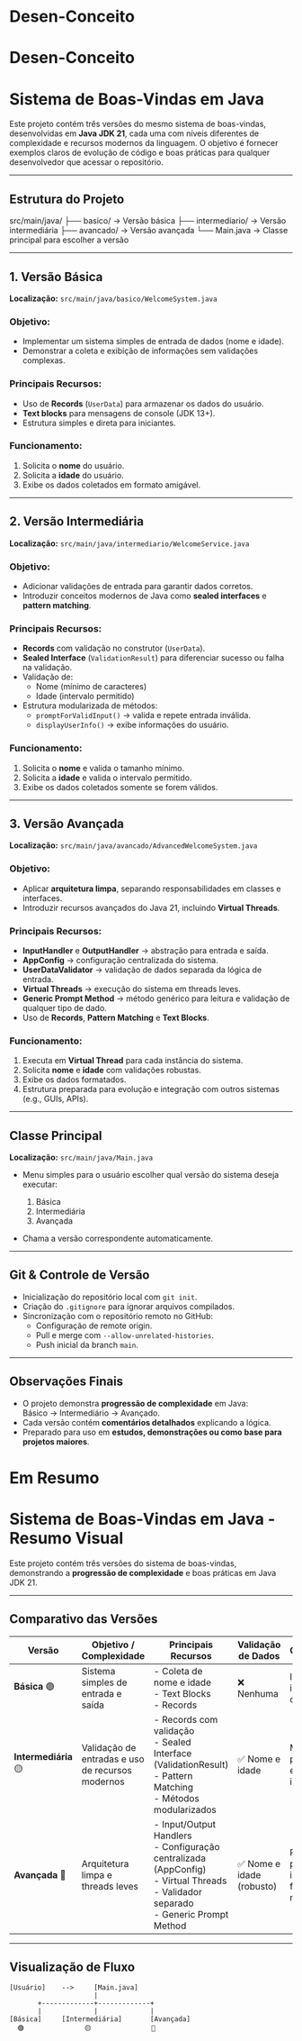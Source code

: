 # Desen-Conceito
# Desen-Conceito
# Sistema de Boas-Vindas em Java

Este projeto contém três versões do mesmo sistema de boas-vindas, desenvolvidas em **Java JDK 21**, cada uma com níveis diferentes de complexidade e recursos modernos da linguagem. O objetivo é fornecer exemplos claros de evolução de código e boas práticas para qualquer desenvolvedor que acessar o repositório.

---

## Estrutura do Projeto

src/main/java/
├── basico/ -> Versão básica
├── intermediario/ -> Versão intermediária
├── avancado/ -> Versão avançada
└── Main.java -> Classe principal para escolher a versão


---

## 1. Versão Básica

**Localização:** `src/main/java/basico/WelcomeSystem.java`  

### Objetivo:
- Implementar um sistema simples de entrada de dados (nome e idade).
- Demonstrar a coleta e exibição de informações sem validações complexas.

### Principais Recursos:
- Uso de **Records** (`UserData`) para armazenar os dados do usuário.
- **Text blocks** para mensagens de console (JDK 13+).
- Estrutura simples e direta para iniciantes.

### Funcionamento:
1. Solicita o **nome** do usuário.
2. Solicita a **idade** do usuário.
3. Exibe os dados coletados em formato amigável.

---

## 2. Versão Intermediária

**Localização:** `src/main/java/intermediario/WelcomeService.java`  

### Objetivo:
- Adicionar validações de entrada para garantir dados corretos.
- Introduzir conceitos modernos de Java como **sealed interfaces** e **pattern matching**.

### Principais Recursos:
- **Records** com validação no construtor (`UserData`).
- **Sealed Interface** (`ValidationResult`) para diferenciar sucesso ou falha na validação.
- Validação de:
  - Nome (mínimo de caracteres)
  - Idade (intervalo permitido)
- Estrutura modularizada de métodos:
  - `promptForValidInput()` → valida e repete entrada inválida.
  - `displayUserInfo()` → exibe informações do usuário.

### Funcionamento:
1. Solicita o **nome** e valida o tamanho mínimo.
2. Solicita a **idade** e valida o intervalo permitido.
3. Exibe os dados coletados somente se forem válidos.

---

## 3. Versão Avançada

**Localização:** `src/main/java/avancado/AdvancedWelcomeSystem.java`  

### Objetivo:
- Aplicar **arquitetura limpa**, separando responsabilidades em classes e interfaces.
- Introduzir recursos avançados do Java 21, incluindo **Virtual Threads**.

### Principais Recursos:
- **InputHandler** e **OutputHandler** → abstração para entrada e saída.
- **AppConfig** → configuração centralizada do sistema.
- **UserDataValidator** → validação de dados separada da lógica de entrada.
- **Virtual Threads** → execução do sistema em threads leves.
- **Generic Prompt Method** → método genérico para leitura e validação de qualquer tipo de dado.
- Uso de **Records**, **Pattern Matching** e **Text Blocks**.

### Funcionamento:
1. Executa em **Virtual Thread** para cada instância do sistema.
2. Solicita **nome** e **idade** com validações robustas.
3. Exibe os dados formatados.
4. Estrutura preparada para evolução e integração com outros sistemas (e.g., GUIs, APIs).

---

## Classe Principal

**Localização:** `src/main/java/Main.java`  

- Menu simples para o usuário escolher qual versão do sistema deseja executar:  
  1. Básica  
  2. Intermediária  
  3. Avançada  

- Chama a versão correspondente automaticamente.

---

## Git & Controle de Versão

- Inicialização do repositório local com `git init`.
- Criação do `.gitignore` para ignorar arquivos compilados.
- Sincronização com o repositório remoto no GitHub:
  - Configuração de remote origin.
  - Pull e merge com `--allow-unrelated-histories`.
  - Push inicial da branch `main`.

---

## Observações Finais

- O projeto demonstra **progressão de complexidade** em Java:  
  Básico → Intermediário → Avançado.
- Cada versão contém **comentários detalhados** explicando a lógica.
- Preparado para uso em **estudos, demonstrações ou como base para projetos maiores**.


# Em Resumo 


# Sistema de Boas-Vindas em Java - Resumo Visual

Este projeto contém três versões do sistema de boas-vindas, demonstrando a **progressão de complexidade** e boas práticas em Java JDK 21.

---

## Comparativo das Versões

| Versão       | Objetivo / Complexidade | Principais Recursos                           | Validação de Dados | Observações |
|-------------|------------------------|-----------------------------------------------|-----------------|-------------|
| **Básica** 🟢 | Sistema simples de entrada e saída | - Coleta de nome e idade<br>- Text Blocks<br>- Records | ❌ Nenhuma | Ideal para iniciantes, código direto |
| **Intermediária** 🟡 | Validação de entradas e uso de recursos modernos | - Records com validação<br>- Sealed Interface (ValidationResult)<br>- Pattern Matching<br>- Métodos modularizados | ✅ Nome e idade | Mais robusta, previne entradas inválidas |
| **Avançada** 🔴 | Arquitetura limpa e threads leves | - Input/Output Handlers<br>- Configuração centralizada (AppConfig)<br>- Virtual Threads<br>- Validador separado<br>- Generic Prompt Method | ✅ Nome e idade (robusto) | Preparada para integração futura e fácil manutenção |

---

## Visualização de Fluxo

```text
[Usuário]    -->     [Main.java]
                     |
       +-------------+-------------+
       |             |             |
[Básica]     [Intermediária]       [Avançada]
  🟢               🟡               🔴




